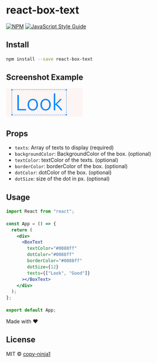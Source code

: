 # react-box-text

[![NPM](https://img.shields.io/npm/v/react-box-text.svg)](https://www.npmjs.com/package/react-box-text) [![JavaScript Style Guide](https://img.shields.io/badge/code_style-standard-brightgreen.svg)](https://standardjs.com)

## Install

```bash
npm install --save react-box-text
```

## Screenshot Example

![alt text](https://github.com/copy-ninja1/react-box-text/blob/main/image/react-box-text.png?raw=true)

## Props

- `texts`: Array of texts to display (required)
- `backgroundColor`: BackgroundColor of the box. (optional)
- `textColor`: textColor of the texts. (optional)
- `borderColor`: borderColor of the box. (optional)
- `dotColor`: dotColor of the box. (optional)
- `dotSize`: size of the dot in px. (optional)

## Usage

```jsx
import React from "react";

const App = () => {
  return (
    <div>
      <BoxText
        textColor="#0088ff"
        dotColor="#0088ff"
        borderColor="#0088ff"
        dotSize={12}
        texts={["Look", "Good"]}
      ></BoxText>
    </div>
  );
};

export default App;
```

Made with :heart:

## License

MIT © [copy-ninja1](https://github.com/copy-ninja1)
